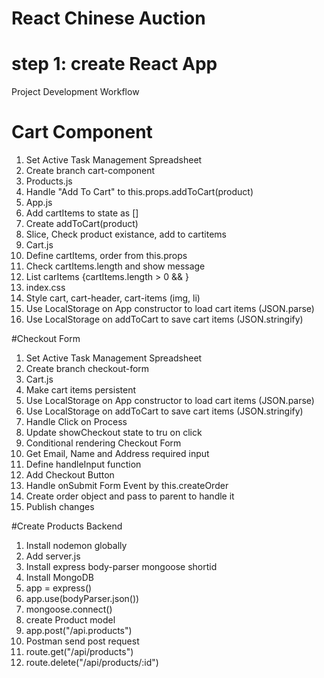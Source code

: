 # React Chinese Auction

# step 1: create React App

Project Development Workflow



# Cart Component
1. Set Active Task Management Spreadsheet
2. Create branch cart-component
3. Products.js
4. Handle "Add To Cart" to this.props.addToCart(product)
5. App.js
6. Add cartItems to state as []
7. Create addToCart(product)
8. Slice, Check product existance, add to cartitems
9. Cart.js
10. Define cartItems, order from this.props
11. Check cartItems.length and show message
12. List carItems {cartItems.length > 0 && }
13. index.css
14. Style cart, cart-header, cart-items (img, li)
15. Use LocalStorage on App constructor to load cart items (JSON.parse)
16. Use LocalStorage on addToCart to save cart items (JSON.stringify)

#Checkout Form
1. Set Active Task Management Spreadsheet
2. Create branch checkout-form
3. Cart.js
4. Make cart items persistent
5. Use LocalStorage on App constructor to load cart items (JSON.parse)
6. Use LocalStorage on addToCart to save cart items (JSON.stringify)
7. Handle Click on Process
8. Update showCheckout state to tru on click
9. Conditional rendering Checkout Form
10. Get Email, Name and Address required input
11. Define handleInput function
12. Add Checkout Button
13. Handle onSubmit Form Event by this.createOrder
14. Create order object and pass to parent to handle it
15. Publish changes

#Create Products Backend
1. Install nodemon globally
2. Add server.js
3. Install express body-parser mongoose shortid
4. Install MongoDB
5. app = express()
6. app.use(bodyParser.json())
7. mongoose.connect()
8. create Product model
9. app.post("/api.products")
10. Postman send post request
11. route.get("/api/products")
12. route.delete("/api/products/:id")